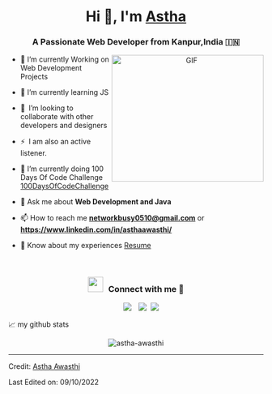 
<!---
astha-awasthi/astha-awasthi is a ✨ special ✨ repository because its `README.md` (this file) appears on your GitHub profile.
You can click the Preview link to take a look at your changes.
--->
<h1 align="center">Hi 👋, I'm <a href="https://github.com/astha-awasthi" target="blank">
Astha</a></h1>
<h3 align="center">A Passionate Web Developer from Kanpur,India &#127470;&#127475</h3>





<a target="_blank" align="center">
  <img align="right" top="200" height="250" width="300" alt="GIF" src="https://media.giphy.com/media/SWoSkN6DxTszqIKEqv/giphy.gif">
</a>

- 🔭 I’m currently Working on Web Development Projects
- 🌱 I’m currently learning JS
- 👯 I’m looking to collaborate with other developers and designers 
- ⚡ I am also an active listener. 
- 🌱 I’m currently doing 100 Days Of Code Challenge <a href="https://github.com/AsthaAwasthi0510/100daysofcodechallenge" target="blank">100DaysOfCodeChallenge</a>


- 💬 Ask me about **Web Development and Java**

- 📫 How to reach me **networkbusy0510@gmail.com** or **https://www.linkedin.com/in/asthaawasthi/**

- 📄 Know about my experiences <a href="https://github.com/astha-awasthi/astha-awasthi/blob/main/Resume%2022MCA10001%20new%20python%20project.pdf" target="blank">Resume</a>
<br/>
<h3 align="center" > <img src="https://media.giphy.com/media/iY8CRBdQXODJSCERIr/giphy.gif" width="30" height="30" style="margin-right: 10px;">Connect with me 🤝 </h3>

<p align="center">

 <div align="center"  class="icons-social" style="margin-left: 10px;">
        <a style="margin-left: 10px;"  target="_blank" href="https://www.linkedin.com/in/asthaawasthi/">
			<img src="https://img.icons8.com/doodle/40/000000/linkedin--v2.png"></a>
        <a style="margin-left: 10px;" target="_blank" href="https://github.com/astha-awasthi">
		<img src="https://img.icons8.com/doodle/40/000000/github--v1.png"></a>
		<a style="margin-left: 5px;" target="_blank" href="https://github.com/astha-awasthi/astha-awasthi/blob/main/Resume%2022MCA10001%20new%20python%20project.pdf">
					<img src="https://img.icons8.com/plasticine/0.5x/resume.png" ></a>
      </div>

</p>
📈 my github stats

<p align="center"> <img src="https://github-readme-stats.vercel.app/api?username=astha-awasthi&show_icons=true&theme=gotham" alt="astha-awasthi" />

---

Credit: [Astha Awasthi](https://github.com/astha-awasthi)

Last Edited on: 09/10/2022
